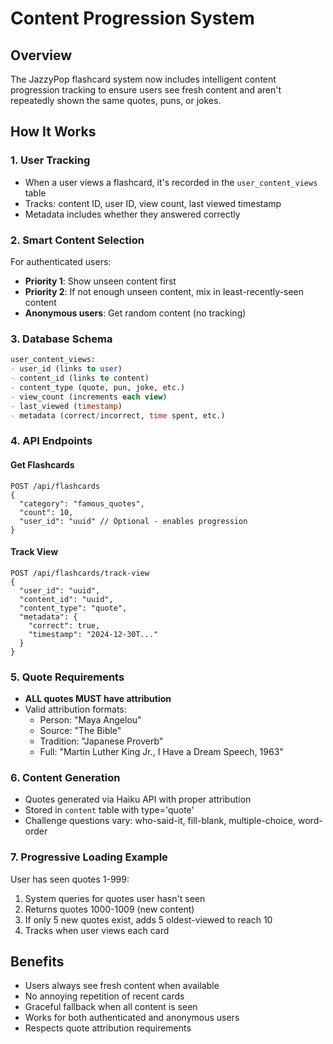 # Content Progression System

## Overview
The JazzyPop flashcard system now includes intelligent content progression tracking to ensure users see fresh content and aren't repeatedly shown the same quotes, puns, or jokes.

## How It Works

### 1. **User Tracking**
- When a user views a flashcard, it's recorded in the `user_content_views` table
- Tracks: content ID, user ID, view count, last viewed timestamp
- Metadata includes whether they answered correctly

### 2. **Smart Content Selection**
For authenticated users:
- **Priority 1**: Show unseen content first
- **Priority 2**: If not enough unseen content, mix in least-recently-seen content
- **Anonymous users**: Get random content (no tracking)

### 3. **Database Schema**
```sql
user_content_views:
- user_id (links to user)
- content_id (links to content)  
- content_type (quote, pun, joke, etc.)
- view_count (increments each view)
- last_viewed (timestamp)
- metadata (correct/incorrect, time spent, etc.)
```

### 4. **API Endpoints**

#### Get Flashcards
```
POST /api/flashcards
{
  "category": "famous_quotes",
  "count": 10,
  "user_id": "uuid" // Optional - enables progression
}
```

#### Track View
```
POST /api/flashcards/track-view
{
  "user_id": "uuid",
  "content_id": "uuid",
  "content_type": "quote",
  "metadata": {
    "correct": true,
    "timestamp": "2024-12-30T..."
  }
}
```

### 5. **Quote Requirements**
- **ALL quotes MUST have attribution**
- Valid attribution formats:
  - Person: "Maya Angelou"
  - Source: "The Bible" 
  - Tradition: "Japanese Proverb"
  - Full: "Martin Luther King Jr., I Have a Dream Speech, 1963"

### 6. **Content Generation**
- Quotes generated via Haiku API with proper attribution
- Stored in `content` table with type='quote'
- Challenge questions vary: who-said-it, fill-blank, multiple-choice, word-order

### 7. **Progressive Loading Example**
User has seen quotes 1-999:
1. System queries for quotes user hasn't seen
2. Returns quotes 1000-1009 (new content)
3. If only 5 new quotes exist, adds 5 oldest-viewed to reach 10
4. Tracks when user views each card

## Benefits
- Users always see fresh content when available
- No annoying repetition of recent cards
- Graceful fallback when all content is seen
- Works for both authenticated and anonymous users
- Respects quote attribution requirements